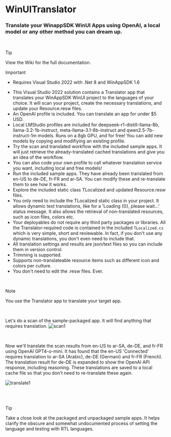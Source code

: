 # WinUITranslator
### Translate your WinappSDK WinUI Apps using OpenAI, a local model or any other method you can dream up.
<br/>

> [!TIP]
> View the Wiki for the full documentation.

> [!IMPORTANT]
> - Requires Visual Studio 2022 with .Net 8 and WinAppSDK 1.6

- This Visual Studio 2022 solution contains a Translator app that translates your WinAppSDK WinUI project to the languages of your choice.  It will scan your project, create the necessary translations, and update your Resource.resw files.
- An OpenAI profile is included.  You can translate an app for under $5 USD.
- Local LMStudio profiles are included for deepseek-r1-distill-llama-8b, llama-3.2-1b-instruct, meta-llama-3.1-8b-instruct and qwen2.5-7b-instruct-1m models.  Runs on a 8gb GPU, and for free!  You can add new models by copying and modifiying an existing profile.
- Try the scan and translated workflow with the included sample apps.  It will just retrieve the already-translated cached translations and give you an idea of the workflow.
- You can also code your own profile to call whatever translation service you want, including local and free models!
- Run the included sample apps.  They have already been translated from en-US to de-DE, fr-FR and ar-SA.  You can modify these and re-translate them to see how it works.
- Explore the included static class TLocalized and updated Resource.resw files.
- You only need to include the TLocalized static class in your project.  It allows dynamic text translations, like for a 'Loading {0}, please wait...' status message.  It also allows the retrieval of non-translated resources, such as icon files, colors etc.
- Your deployables do not require any third party packages or libraries.  All the Translator-required code is contained in the included ```TLocalized.cs``` which is very simple, short and reviewable.  In fact, if you don't use any dynamic translations, you don't even need to include that.
- All translation settings and results are json/text files so you can include them in version control.
- Trimming is supported.
- Supports non-translateable resource items such as different icon and colors per culture.
- You don't need to edit the .resw files.  Ever.
<br/>

> [!NOTE]
> You use the Translator app to translate your target app.

<br/>

Let's do a scan of the sample-packaged app.  It will find anything that requires translation.
![scan1](https://github.com/user-attachments/assets/426a7ec3-9380-4730-8cd7-2fc17694fc6c)

<br/>

Now we'll translate the scan results from en-US to ar-SA, de-DE, and fr-FR using OpenAI GPT4-o-mini.  It has found that the en-US 'Connected' requires translation to ar-SA (Arabic), de-DE (Germani) and fr-FR (French).  The translation result for de-DE is expanded to show the OpenAI API response, including reasoning.  These translations are saved to a local cache file so that you don't need to re-translate these again.

![translate1](https://github.com/user-attachments/assets/9cff8603-0495-410f-85ca-8d270e07a76c)

<br/><br/>

> [!TIP]
> Take a close look at the packaged and unpackaged sample apps.  It helps clarify the obscure and somewhat undocumented process of setting the language and testing with RTL languages.
